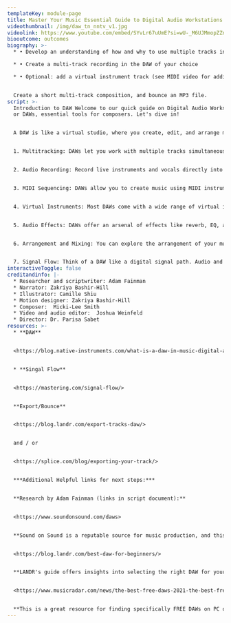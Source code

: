 ```yaml
---
templateKey: module-page
title: Master Your Music Essential Guide to Digital Audio Workstations DAW
videothumbnail: /img/daw_tn_nntv_v1.jpg
videolink: https://www.youtube.com/embed/SYvLr67uUmE?si=wU-_M6UJMmopZZnQ
biooutcome: outcomes
biography: >-
  * • Develop an understanding of how and why to use multiple tracks in a DAW

  * • Create a multi-track recording in the DAW of your choice

  * • Optional: add a virtual instrument track (see MIDI video for additional information!)


  Create a short multi-track composition, and bounce an MP3 file.
script: >-
  Introduction to DAW Welcome to our quick guide on Digital Audio Workstations,
  or DAWs, essential tools for composers. Let's dive in! 


  A DAW is like a virtual studio, where you create, edit, and arrange music. It's the heart of modern music production. Now, let's explore some key features. 


  1. Multitracking: DAWs let you work with multiple tracks simultaneously. This means you can record and edit different instruments and voices separately, giving you more control over your sound. 


  2. Audio Recording: Record live instruments and vocals directly into your DAW. It's your digital recording studio. This requires either an interface or a USB microphone to capture the audio and convert it to digital. You can record instruments and vocals directly into your DAW with an audio interface or USB microphone. Think of it like your own digital recording studio. 


  3. MIDI Sequencing: DAWs allow you to create music using MIDI instruments. This means you can compose, play, and edit instruments virtually using a controller, for example a USB keyboard or even your computer’s keyboard to play the notes. In addition to recording audio, DAWs allow you to create music using virtual instruments. This means you can compose, play, and edit instruments virtually, using a controller like a MIDI keyboard or even your computer keyboard to play the notes. 


  4. Virtual Instruments: Most DAWs come with a wide range of virtual instruments, from pianos to synthesizers, allowing you to expand your creative palette. 


  5. Audio Effects: DAWs offer an arsenal of effects like reverb, EQ, and compression, helping you shape and refine your sound. To give you even more control of your track, DAWs offer an arsenal of effects like reverb, EQ, and compression, helping you shape and refine your sound. 


  6. Arrangement and Mixing: You can explore the arrangement of your music in the timeline by arranging the clips however you like. Mix and balance your tracks with the volume and pan controls to achieve a professional sound. 


  7. Signal Flow: Think of a DAW like a digital signal path. Audio and MIDI signals flow through a series of tracks, effects, and mixers, allowing you to shape your composition. Whether you’re new to your DAW, or you’ve been using it for years, it can be helpful to picture the path that your signals are taking. An audio or MIDI clip will flow through its track—including any effects that might be on it—before making its way to your headphones or speakers. Once you’re comfortable with this, you can begin sending groups of tracks to a folder or bus, allowing you to further shape the interaction of the elements in your composition. 8. Export and Share: Once you're satisfied with your composition, you can export it in various formats, such as MP3, WAV, or others, making it easy to share your music with the world. Once you're satisfied with your composition, you can export it in various formats including MP3 (for personal use) or WAV(for professional use), making it easy to share your music with the world. In many DAWs, this export feature will be called “bounce." Now that you've got a taste of what a DAW can do, it's time to dive deeper. Thanks for watching, and happy composing!
interactiveToggle: false
creditandinfo: |-
  * Researcher and scriptwriter: Adam Fainman
  * Narrator: Zakriya Bashir-Hill 
  * Illustrator: Camille Shiu
  * Motion designer: Zakriya Bashir-Hill 
  * Composer:  Micki-Lee Smith
  * Video and audio editor:  Joshua Weinfeld
  * Director: Dr. Parisa Sabet
resources: >-
  * **DAW**


  <https://blog.native-instruments.com/what-is-a-daw-in-music-digital-audio-workstations-explained/>


  * **Singal Flow**


  <https://mastering.com/signal-flow/>


  **Export/Bounce**


  <https://blog.landr.com/export-tracks-daw/>


  and / or


  <https://splice.com/blog/exporting-your-track/>


  ***Additional Helpful links for next steps:*** 


  **Research by Adam Fainman (links in script document):**


  <https://www.soundonsound.com/daws>


  **Sound on Sound is a reputable source for music production, and this guide provides in-depth information about DAWs and their usage.**


  <https://blog.landr.com/best-daw-for-beginners/>


  **LANDR's guide offers insights into selecting the right DAW for your needs, making it a great resource for those trying to decide which DAW to use.**


  <https://www.musicradar.com/news/the-best-free-daws-2021-the-best-free-music-production-software-for-pc-and-mac>


  **This is a great resource for finding specifically FREE DAWs on PC or Mac**
---
```


